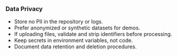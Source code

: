 ### Data Privacy

- Store no PII in the repository or logs.
- Prefer anonymized or synthetic datasets for demos.
- If uploading files, validate and strip identifiers before processing.
- Keep secrets in environment variables, not code.
- Document data retention and deletion procedures.

